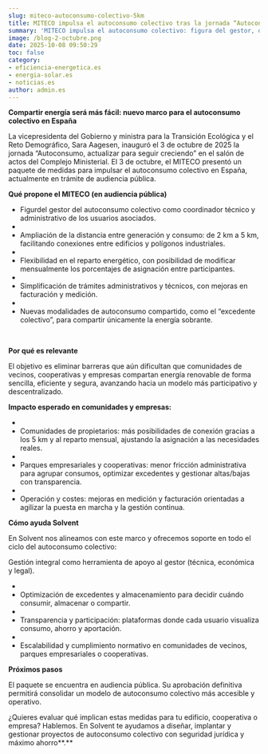 ```yaml
---
slug: miteco-autoconsumo-colectivo-5km
title: MITECO impulsa el autoconsumo colectivo tras la jornada “Autoconsumo, actualizar para seguir creciendo”
summary: 'MITECO impulsa el autoconsumo colectivo: figura del gestor, distancia 5 km, reparto mensual y trámites más simples. Claves de la jornada del 3 de octubre.'
image: /blog-2-octubre.png
date: 2025-10-08 09:50:29
toc: false
category:
- eficiencia-energetica.es
- energia-solar.es
- noticias.es
author: admin.es
---
```

**Compartir energía será más fácil: nuevo marco para el
autoconsumo colectivo en España**

La vicepresidenta del Gobierno y ministra para la Transición
Ecológica y el Reto Demográfico, Sara Aagesen, inauguró el 3 de octubre de 2025
la jornada “Autoconsumo, actualizar para seguir creciendo” en el salón de actos
del Complejo Ministerial. El 3 de octubre, el MITECO presentó un paquete de
medidas para impulsar el autoconsumo colectivo en España, actualmente en
trámite de audiencia pública.

**Qué propone el MITECO (en audiencia pública)**





- Figurdel gestor del autoconsumo colectivo como coordinador técnico y
     administrativo de los usuarios asociados.
-  
- Ampliación
     de la distancia entre generación y consumo: de 2 km a 5 km, facilitando
     conexiones entre edificios y polígonos industriales.
-  
- Flexibilidad
     en el reparto energético, con posibilidad de modificar mensualmente los
     porcentajes de asignación entre participantes.
-  
- Simplificación
     de trámites administrativos y técnicos, con mejoras en facturación y
     medición.
-  
- Nuevas
     modalidades de autoconsumo compartido, como el “excedente colectivo”, para
     compartir únicamente la energía sobrante.

 

**Por qué es relevante** 

El objetivo es eliminar barreras que aún dificultan que
comunidades de vecinos, cooperativas y empresas compartan energía renovable de
forma sencilla, eficiente y segura, avanzando hacia un modelo más participativo
y descentralizado.

**Impacto esperado en comunidades y empresas:**

-  
- Comunidades
     de propietarios: más posibilidades de conexión gracias a los 5 km y al
     reparto mensual, ajustando la asignación a las necesidades reales.
-  
- Parques
     empresariales y cooperativas: menor fricción administrativa para agrupar
     consumos, optimizar excedentes y gestionar altas/bajas con transparencia.
-  
- Operación
     y costes: mejoras en medición y facturación orientadas a agilizar la
     puesta en marcha y la gestión continua.

**Cómo ayuda Solvent** 

En Solvent nos alineamos con este marco y ofrecemos soporte
en todo el ciclo del autoconsumo colectivo: 

Gestión integral como herramienta de apoyo al gestor
(técnica, económica y legal). 

-  
- Optimización
     de excedentes y almacenamiento para decidir cuándo consumir, almacenar o
     compartir.
-  
- Transparencia
     y participación: plataformas donde cada usuario visualiza consumo, ahorro
     y aportación.
-  
- Escalabilidad
     y cumplimiento normativo en comunidades de vecinos, parques empresariales
     o cooperativas.

**Próximos pasos** 

El paquete se encuentra en audiencia pública. Su aprobación
definitiva permitirá consolidar un modelo de autoconsumo colectivo más
accesible y operativo.

¿Quieres evaluar qué implican estas medidas para tu edificio,
cooperativa o empresa? Hablemos. En Solvent te ayudamos a diseñar, implantar y
gestionar proyectos de autoconsumo colectivo con seguridad jurídica y máximo
ahorro**.**

 
